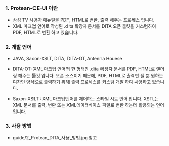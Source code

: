 ### 1. Protean-CE-UI 이란
- 삼성 TV 사용자 매뉴얼을 PDF, HTML로 변환, 출력 해주는 프로세스 입니다.
- XML 마크업 언어로 작성된 .dita 확장자 문서를 DITA 오픈 툴킷을 커스텀하여 PDF, HTML로 변환 하고 있습니다.

### 2. 개발 언어
- JAVA, Saxon-XSLT, DITA, DITA-OT, Antenna Houese

- DITA-OT: XML 마크업 언어의 한 형태인 .dita 확장자 문서를 PDF, HTML로 랜더링 해주는 툴킷 입니다.
           오픈 소스이기 때문에, PDF, HTML로 출력만 될 뿐 원하는 디자인 양식으로 출력하기 위해 출력 프로세스를 커스텀 개발 하여 사용하고 있습니다.

- Saxon-XSLT : XML 마크업언어를 제어하는 스타일 시트 언어 입니다.
               XSTL는 XML 문서를 출력, 변환 또는 XML데이터베이스 파일로 변환 하는데 활용되는 언어 입니다.

### 3. 사용 방법
- guide/2_Protean_DITA_사용_방법.jpg 참고

